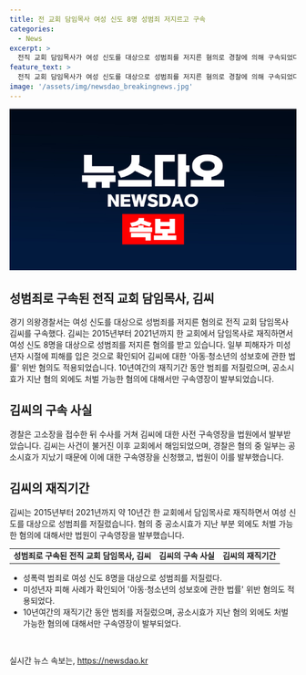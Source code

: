 ```yaml
---
title: 전 교회 담임목사 여성 신도 8명 성범죄 저지르고 구속
categories:
  - News
excerpt: >
  전직 교회 담임목사가 여성 신도를 대상으로 성범죄를 저지른 혐의로 경찰에 의해 구속되었다. 김씨는 2015~2021년 동안 군포시 한 교회에서 재직하면서 여성 신도 8명을 대상으로 성범죄를 저질렀다고 밝혀졌다. 일부 피해자는 미성년자 시절 피해를 입은 것으로 확인되어 ‘아동·청소년의 성보호에 관한 법률’ 위반 혐의도 적용되었다. 경찰은 김씨의 구속영장을 발부받았으며, 혐의 중 일부는 공소시효가 지나 처벌할 수 없지만, 법원은 구속을 승인했다.
feature_text: >
  전직 교회 담임목사가 여성 신도를 대상으로 성범죄를 저지른 혐의로 경찰에 의해 구속되었다. 김씨는 2015~2021년 동안 군포시 한 교회에서 재직하면서 여성 신도 8명을 대상으로 성범죄를 저질렀다고 밝혀졌다. 일부 피해자는 미성년자 시절 피해를 입은 것으로 확인되어 ‘아동·청소년의 성보호에 관한 법률’ 위반 혐의도 적용되었다. 경찰은 김씨의 구속영장을 발부받았으며, 혐의 중 일부는 공소시효가 지나 처벌할 수 없지만, 법원은 구속을 승인했다.
image: '/assets/img/newsdao_breakingnews.jpg'
---
```


<p><img src="/assets/img/newsdao_breakingnews.jpg" alt="flaretime 속보" /></p>

<h2 data-ke-size="size26">성범죄로 구속된 전직 교회 담임목사, 김씨</h2>

<p data-ke-size="size16">경기 의왕경찰서는 여성 신도를 대상으로 성범죄를 저지른 혐의로 전직 교회 담임목사 김씨를 구속했다. 김씨는 2015년부터 2021년까지 한 교회에서 담임목사로 재직하면서 여성 신도 8명을 대상으로 성범죄를 저지른 혐의를 받고 있습니다. 일부 피해자가 미성년자 시절에 피해를 입은 것으로 확인되어 김씨에 대한 '아동·청소년의 성보호에 관한 법률' 위반 혐의도 적용되었습니다. 10년여간의 재직기간 동안 범죄를 저질렀으며, 공소시효가 지난 혐의 외에도 처벌 가능한 혐의에 대해서만 구속영장이 발부되었습니다.</p>

<h2 data-ke-size="size26">김씨의 구속 사실</h2>

<p data-ke-size="size16">경찰은 고소장을 접수한 뒤 수사를 거쳐 김씨에 대한 사전 구속영장을 법원에서 발부받았습니다. 김씨는 사건이 불거진 이후 교회에서 해임되었으며, 경찰은 혐의 중 일부는 공소시효가 지났기 때문에 이에 대한 구속영장을 신청했고, 법원이 이를 발부했습니다.</p>

<h2 data-ke-size="size26">김씨의 재직기간</h2>

<p data-ke-size="size16">김씨는 2015년부터 2021년까지 약 10년간 한 교회에서 담임목사로 재직하면서 여성 신도를 대상으로 성범죄를 저질렀습니다. 혐의 중 공소시효가 지난 부분 외에도 처벌 가능한 혐의에 대해서만 법원이 구속영장을 발부했습니다.</p>

<table>
    <tbody>
        <tr>
            <td style="text-align: center; height: 17px;"><b>성범죄로 구속된 전직 교회 담임목사, 김씨</b></td>
            <td style="text-align: center; height: 17px;"><b>김씨의 구속 사실</b></td>
            <td style="text-align: center; height: 17px;"><b>김씨의 재직기간</b></td>
        </tr>
    </tbody>
</table>

<ul>
    <li>성폭력 범죄로 여성 신도 8명을 대상으로 성범죄를 저질렀다.</li>
    <li>미성년자 피해 사례가 확인되어 '아동·청소년의 성보호에 관한 법률' 위반 혐의도 적용되었다.</li>
    <li>10년여간의 재직기간 동안 범죄를 저질렀으며, 공소시효가 지난 혐의 외에도 처벌 가능한 혐의에 대해서만 구속영장이 발부되었다.</li>
</ul>

<p data-ke-size="size16">&nbsp;</p>
실시간 뉴스 속보는, <a href="https://newsdao.kr" rel="dofollow">https://newsdao.kr</a>


